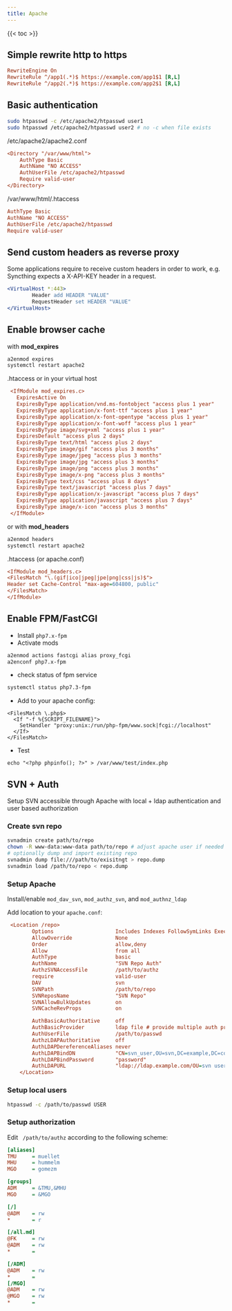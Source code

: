 ```yaml
---
title: Apache
---
```


{{< toc >}}

## Simple rewrite http to https

```ini
RewriteEngine On
RewriteRule ^/app1(.*)$ https://example.com/app1$1 [R,L]
RewriteRule ^/app2(.*)$ https://example.com/app2$1 [R,L]
```

## Basic authentication

```bash
sudo htpasswd -c /etc/apache2/htpasswd user1
sudo htpasswd /etc/apache2/htpasswd user2 # no -c when file exists
```

/etc/apache2/apache2.conf

```ini
<Directory "/var/www/html">
    AuthType Basic
    AuthName "NO ACCESS"
    AuthUserFile /etc/apache2/htpasswd
    Require valid-user
</Directory>
```

/var/www/html/.htaccess

```ini
AuthType Basic
AuthName "NO ACCESS"
AuthUserFile /etc/apache2/htpasswd
Require valid-user
```

## Send custom headers as reverse proxy

Some applications require to receive custom headers in order to work, e.g. Syncthing expects a X-API-KEY header in a request.

```apache
<VirtualHost *:443>
        Header add HEADER "VALUE"
        RequestHeader set HEADER "VALUE"
</VirtualHost>
```

## Enable browser cache

with **mod_expires**

```bash
a2enmod expires
systemctl restart apache2
```

.htaccess or in your virtual host

```ini
 <IfModule mod_expires.c>
   ExpiresActive On
   ExpiresByType application/vnd.ms-fontobject "access plus 1 year"
   ExpiresByType application/x-font-ttf "access plus 1 year"
   ExpiresByType application/x-font-opentype "access plus 1 year"
   ExpiresByType application/x-font-woff "access plus 1 year"
   ExpiresByType image/svg+xml "access plus 1 year"
   ExpiresDefault "access plus 2 days"
   ExpiresByType text/html "access plus 2 days"
   ExpiresByType image/gif "access plus 3 months"
   ExpiresByType image/jpeg "access plus 3 months"
   ExpiresByType image/jpg "access plus 3 months"
   ExpiresByType image/png "access plus 3 months"
   ExpiresByType image/x-png "access plus 3 months"
   ExpiresByType text/css "access plus 8 days"
   ExpiresByType text/javascript "access plus 7 days"
   ExpiresByType application/x-javascript "access plus 7 days"
   ExpiresByType application/javascript "access plus 7 days"
   ExpiresByType image/x-icon "access plus 3 months"
 </IfModule>
```

or with **mod_headers**

```bash
a2enmod headers
systemctl restart apache2
```

.htaccess (or apache.conf)

```ini
<IfModule mod_headers.c>
<FilesMatch "\.(gif|ico|jpeg|jpe|png|css|js)$">
Header set Cache-Control "max-age=604800, public"
</FilesMatch>
</IfModule>
```

## Enable FPM/FastCGI

- Install `php7.x-fpm`
- Activate mods

```sh
a2enmod actions fastcgi alias proxy_fcgi
a2enconf php7.x-fpm
```

- check status of fpm service

```sh
systemctl status php7.3-fpm
```

- Add to your apache config:

```
<FilesMatch \.php$>
  <If "-f %{SCRIPT_FILENAME}">
    SetHandler "proxy:unix:/run/php-fpm/www.sock|fcgi://localhost"
  </If>
</FilesMatch>
```

- Test

```
echo "<?php phpinfo(); ?>" > /var/www/test/index.php
```

## SVN + Auth

Setup SVN accessible through Apache with local + ldap authentication and user based authorization

### Create svn repo

```bash
svnadmin create path/to/repo
chown -R www-data:www-data path/to/repo # adjust apache user if needed
# optionally dump and import existing repo
svnadmin dump file:///path/to/exisitngt > repo.dump
svnadmin load /path/to/repo < repo.dump
```

### Setup Apache

Install/enable `mod_dav_svn`, `mod_authz_svn`, and `mod_authnz_ldap`

Add location to your `apache.conf`:

```ini
 <Location /repo>
        Options                    Includes Indexes FollowSymLinks ExecCGI
        AllowOverride              None
        Order                      allow,deny
        Allow                      from all
        AuthType                   basic
        AuthName                   "SVN Repo Auth"
        AuthzSVNAccessFile         /path/to/authz
        require                    valid-user
        DAV                        svn
        SVNPath                    /path/to/repo
        SVNReposName               "SVN Repo"
        SVNAllowBulkUpdates        on
        SVNCacheRevProps           on

        AuthBasicAuthoritative     off
        AuthBasicProvider          ldap file # provide multiple auth provider
        AuthUserFile               /path/to/passwd
        AuthzLDAPAuthoritative     off
        AuthLDAPDereferenceAliases never
        AuthLDAPBindDN             "CN=svn_user,OU=svn,DC=example,DC=com"
        AuthLDAPBindPassword       "password"
        AuthLDAPURL                "ldap://ldap.example.com/OU=svn users,DC=example,DC=com?sAMAccountName?sub?(&(objectClass=user))"
    </Location>
```

### Setup local users

```bash
htpasswd -c /path/to/passwd USER
```

### Setup authorization

Edit ` /path/to/authz` according to the following scheme:

```ini
[aliases]
TMU     = muellet
MHU     = hummelm
MGO     = gomezm

[groups]
ADM     = &TMU,&MHU
MGO     = &MGO

[/]
@ADM    = rw
*       = r

[/all.md]
@FK     = rw
@ADM    = rw
*       =

[/ADM]
@ADM    = rw
*       =
[/MGO]
@ADM    = rw
@MGO    = rw
*       =
```
